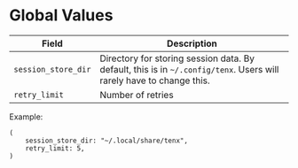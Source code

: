 # Global Values

<table>
<thead>
    <th>Field</th>
    <th>Description</th>
</thead>
<tr>
    <td><code>session_store_dir</code></td>
    <td>
        Directory for storing session data. By default, this is in
        <code>~/.config/tenx</code>. Users will rarely have to change this.
    </td>
</tr>
<tr>
    <td><code>retry_limit</code></td>
    <td>Number of retries</td>
</tr>
</table>

Example:
```ron
(
    session_store_dir: "~/.local/share/tenx",
    retry_limit: 5,
)
```